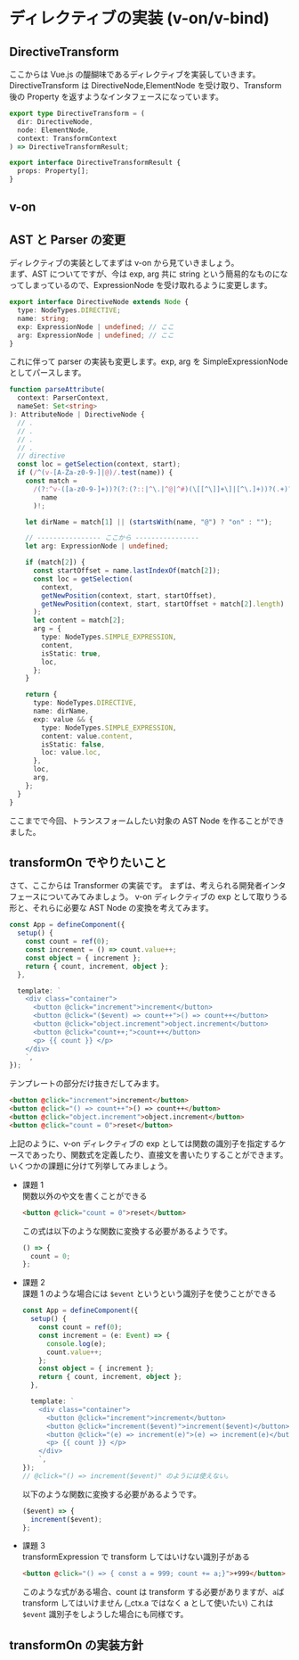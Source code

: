 

# ディレクティブの実装 (v-on/v-bind)

## DirectiveTransform

ここからは Vue.js の醍醐味であるディレクティブを実装していきます。  
DirectiveTransform は DirectiveNode,ElementNode を受け取り、Transform 後の Property を返すようなインタフェースになっています。

```ts
export type DirectiveTransform = (
  dir: DirectiveNode,
  node: ElementNode,
  context: TransformContext
) => DirectiveTransformResult;

export interface DirectiveTransformResult {
  props: Property[];
}
```

## v-on

## AST と Parser の変更

ディレクティブの実装としてまずは v-on から見ていきましょう。  
まず、AST についてですが、今は exp, arg 共に string という簡易的なものになってしまっているので、ExpressionNode を受け取れるように変更します。

```ts
export interface DirectiveNode extends Node {
  type: NodeTypes.DIRECTIVE;
  name: string;
  exp: ExpressionNode | undefined; // ここ
  arg: ExpressionNode | undefined; // ここ
}
```

これに伴って parser の実装も変更します。exp, arg を SimpleExpressionNode としてパースします。

```ts
function parseAttribute(
  context: ParserContext,
  nameSet: Set<string>
): AttributeNode | DirectiveNode {
  // .
  // .
  // .
  // .
  // directive
  const loc = getSelection(context, start);
  if (/^(v-[A-Za-z0-9-]|@)/.test(name)) {
    const match =
      /(?:^v-([a-z0-9-]+))?(?:(?::|^\.|^@|^#)(\[[^\]]+\]|[^\.]+))?(.+)?$/i.exec(
        name
      )!;

    let dirName = match[1] || (startsWith(name, "@") ? "on" : "");

    // ---------------- ここから ----------------
    let arg: ExpressionNode | undefined;

    if (match[2]) {
      const startOffset = name.lastIndexOf(match[2]);
      const loc = getSelection(
        context,
        getNewPosition(context, start, startOffset),
        getNewPosition(context, start, startOffset + match[2].length)
      );
      let content = match[2];
      arg = {
        type: NodeTypes.SIMPLE_EXPRESSION,
        content,
        isStatic: true,
        loc,
      };
    }

    return {
      type: NodeTypes.DIRECTIVE,
      name: dirName,
      exp: value && {
        type: NodeTypes.SIMPLE_EXPRESSION,
        content: value.content,
        isStatic: false,
        loc: value.loc,
      },
      loc,
      arg,
    };
  }
}
```

ここまでで今回、トランスフォームしたい対象の AST Node を作ることができました。

## transformOn でやりたいこと

さて、ここからは Transformer の実装です。
まずは、考えられる開発者インタフェースについてみてみましょう。
v-on ディレクティブの exp として取りうる形と、それらに必要な AST Node の変換を考えてみます。

```ts
const App = defineComponent({
  setup() {
    const count = ref(0);
    const increment = () => count.value++;
    const object = { increment };
    return { count, increment, object };
  },

  template: `
    <div class="container">
      <button @click="increment">increment</button>
      <button @click="($event) => count++">() => count++</button>
      <button @click="object.increment">object.increment</button>
      <button @click="count++;">count++</button>
      <p> {{ count }} </p>
    </div>
    `,
});
```

テンプレートの部分だけ抜きだしてみます。

```html
<button @click="increment">increment</button>
<button @click="() => count++">() => count++</button>
<button @click="object.increment">object.increment</button>
<button @click="count = 0">reset</button>
```

上記のように、v-on ディレクティブの exp としては関数の識別子を指定するケースであったり、関数式を定義したり、直接文を書いたりすることができます。  
いくつかの課題に分けて列挙してみましょう。

- 課題 1  
  関数以外のや文を書くことができる

  ```html
  <button @click="count = 0">reset</button>
  ```

  この式は以下のような関数に変換する必要があるようです。

  ```ts
  () => {
    count = 0;
  };
  ```

- 課題 2  
  課題 1 のような場合には `$event` というという識別子を使うことができる

  ```ts
  const App = defineComponent({
    setup() {
      const count = ref(0);
      const increment = (e: Event) => {
        console.log(e);
        count.value++;
      };
      const object = { increment };
      return { count, increment, object };
    },

    template: `
      <div class="container">
        <button @click="increment">increment</button>
        <button @click="increment($event)">increment($event)</button>
        <button @click="(e) => increment(e)">(e) => increment(e)</button>
        <p> {{ count }} </p>
      </div>
      `,
  });
  // @click="() => increment($event)" のようには使えない。
  ```

  以下のような関数に変換する必要があるようです。

  ```ts
  ($event) => {
    increment($event);
  };
  ```

- 課題 3  
  transformExpression で transform してはいけない識別子がある
  ```html
  <button @click="() => { const a = 999; count += a;}">+999</button>
  ```
  このような式がある場合、count は transform する必要がありますが、`a`ば transform してはいけません (\_ctx.a ではなく a として使いたい)
  これは `$event` 識別子をしようした場合にも同様です。

## transformOn の実装方針


